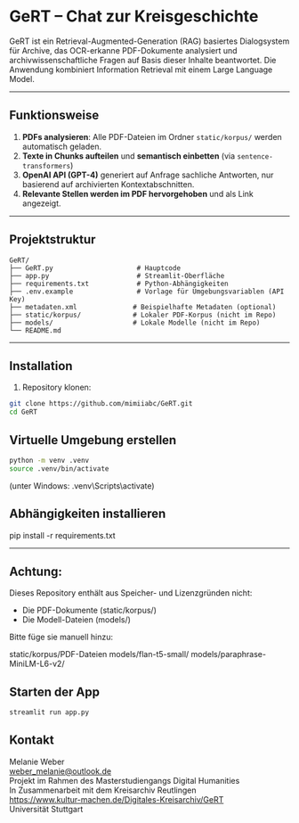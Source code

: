 # GeRT – Chat zur Kreisgeschichte

GeRT ist ein Retrieval-Augmented-Generation (RAG) basiertes Dialogsystem für Archive, das OCR-erkanne PDF-Dokumente analysiert und archivwissenschaftliche Fragen auf Basis dieser Inhalte beantwortet. Die Anwendung kombiniert Information Retrieval mit einem Large Language Model.

---

## Funktionsweise

1. **PDFs analysieren**: Alle PDF-Dateien im Ordner `static/korpus/` werden automatisch geladen.
2. **Texte in Chunks aufteilen** und **semantisch einbetten** (via `sentence-transformers`)
3. **OpenAI API (GPT-4)** generiert auf Anfrage sachliche Antworten, nur basierend auf archivierten Kontextabschnitten.
4. **Relevante Stellen werden im PDF hervorgehoben** und als Link angezeigt.

---

## Projektstruktur
```text
GeRT/
├── GeRT.py                     # Hauptcode
├── app.py                      # Streamlit-Oberfläche
├── requirements.txt            # Python-Abhängigkeiten
├── .env.example                # Vorlage für Umgebungsvariablen (API Key)
├── metadaten.xml              # Beispielhafte Metadaten (optional)
├── static/korpus/             # Lokaler PDF-Korpus (nicht im Repo)
├── models/                    # Lokale Modelle (nicht im Repo)
└── README.md
```



---

## Installation

1. Repository klonen:
```bash
git clone https://github.com/mimiiabc/GeRT.git
cd GeRT
```
## Virtuelle Umgebung erstellen
```bash
python -m venv .venv
source .venv/bin/activate
```
(unter Windows: .venv\Scripts\activate)

## Abhängigkeiten installieren
pip install -r requirements.txt

---

## **Achtung:**
Dieses Repository enthält aus Speicher- und Lizenzgründen nicht:

- Die PDF-Dokumente (static/korpus/)
- Die Modell-Dateien (models/)

Bitte füge sie manuell hinzu:

static/korpus/PDF-Dateien
models/flan-t5-small/
models/paraphrase-MiniLM-L6-v2/

## **Starten der App**
```bash
streamlit run app.py
```

## Kontakt
Melanie Weber  
weber_melanie@outlook.de  
Projekt im Rahmen des Masterstudiengangs Digital Humanities  
In Zusammenarbeit mit dem Kreisarchiv Reutlingen  
https://www.kultur-machen.de/Digitales-Kreisarchiv/GeRT  
Universität Stuttgart
